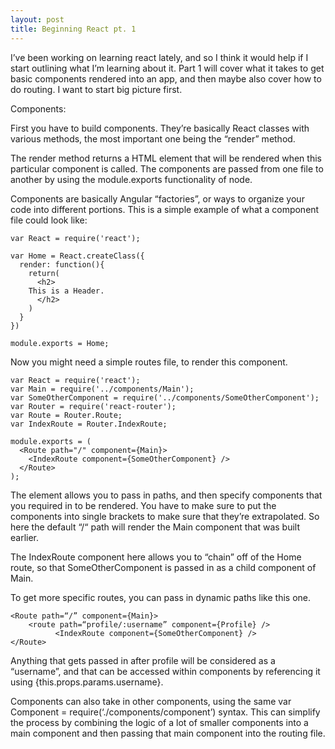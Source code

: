 ```yaml
---
layout: post
title: Beginning React pt. 1
---
```


I’ve been working on learning react lately, and so I think it would help if I start outlining what I’m learning about it.
Part 1 will cover what it takes to get basic components rendered into an app, and then maybe also cover how to do routing. I want to start big picture first.

Components:

First you have to build components. They’re basically React classes with various methods, the most important one being the “render” method. 

The render method returns a HTML element that will be rendered when this particular component is called. The components are passed from one file to another by using the module.exports functionality of node. 

Components are basically Angular “factories”, or ways to organize your code into different portions. 
This is a simple example of what a component file could look like:

```
var React = require('react');

var Home = React.createClass({
  render: function(){
    return(
      <h2>
	This is a Header. 
      </h2>
    )
  }
})

module.exports = Home;

```
<!--break-->
Now you might need a simple routes file, to render this component. 

```
var React = require('react');
var Main = require('../components/Main');
var SomeOtherComponent = require('../components/SomeOtherComponent');
var Router = require('react-router');
var Route = Router.Route;
var IndexRoute = Router.IndexRoute;

module.exports = (
  <Route path="/" component={Main}>
    <IndexRoute component={SomeOtherComponent} />
  </Route>
);

```
The <Route> element allows you to pass in paths, and then specify components that you required in to be rendered. You have to make sure to put the components into single brackets to make sure that they’re extrapolated. So here the default “/“ path will render the Main component that was built earlier. 

The IndexRoute component here allows you to “chain” off of the Home route, so that SomeOtherComponent is passed in as a child component of Main.

To get more specific routes, you can pass in dynamic paths like this one.

```
<Route path=“/” component={Main}> 
	<route path=“profile/:username” component={Profile} />
          <IndexRoute component={SomeOtherComponent} />
</Route>
```
Anything that gets passed in after profile will be considered as a “username”, and that can be accessed within components by referencing it using {this.props.params.username}.

Components can also take in other components, using the same var Component = require(‘./components/component’) syntax. This can simplify the process by combining the logic of a lot of smaller components into a main component and then passing that main component into the routing file.
